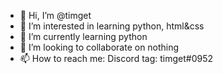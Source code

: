 - 👋 Hi, I’m @timget
- 👀 I’m interested in learning python, html&css
- 🌱 I’m currently learning python
- 💞️ I’m looking to collaborate on nothing
- 📫 How to reach me: Discord tag: timget#0952

<!---
timget/timget is a ✨ special ✨ repository because its `README.md` (this file) appears on your GitHub profile.
You can click the Preview link to take a look at your changes.
--->
